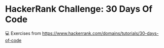 # HackerRank Challenge: 30 Days Of Code

:computer: Exercises from https://www.hackerrank.com/domains/tutorials/30-days-of-code
